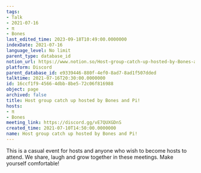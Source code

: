 ```yaml
---
tags:
- Talk
- 2021-07-16
- π
- Bones
last_edited_time: 2023-09-18T10:49:00.0000000
indexDate: 2021-07-16
language_level: No limit
parent_type: database_id
notion_url: https://www.notion.so/Host-group-catch-up-hosted-by-Bones-and-Pi-16ccf1f945664dbb8be572c06f816988
platform: Discord
parent_database_id: e9339446-880f-4ef0-8ad7-8ad1f507dded
talktime: 2021-07-16T20:30:00.0000000
id: 16ccf1f9-4566-4dbb-8be5-72c06f816988
object: page
archived: false
title: Host group catch up hosted by Bones and Pi!
hosts:
- π
- Bones
meeting_link: https://discord.gg/vE7QUXGDnS
created_time: 2021-07-10T14:50:00.0000000
name: Host group catch up hosted by Bones and Pi!
---
```


This is a casual event for hosts and anyone who wish to become hosts to attend.  We share, laugh and grow together in these meetings.  Make yourself comfortable!






